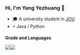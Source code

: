### Hi, I'm Yang Yezhuang 👋

- 🎓 A university student in [JOU](https://www.jou.edu.cn/)
- ⚡ Java / Python

**Grade and Languages**

<div>
  <img style="float: left"
       src="https://github-readme-stats.vercel.app/api?username=yangyezhuang&hide_title=true&include_all_commits=true&count_private=true&line_height=20&hide_border=true&bg_color=ECEFF4&title_color=88C0D0">
  <img
      src="https://github-readme-stats.vercel.app/api/top-langs/?username=yangyezhuang&layout=compact&hide_title=true&langs_count=6&hide=jupyter%20notebook&hide_border=true&bg_color=ECEFF4">
</div>

